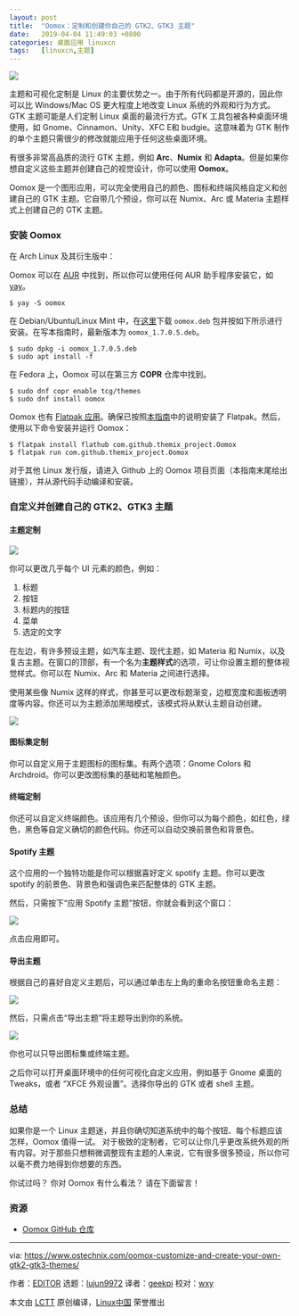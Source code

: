 ```yaml
---
layout: post
title:	"Oomox：定制和创建你自己的 GTK2、GTK3 主题"
date:	2019-04-04 11:49:03 +0800 
categories:	桌面应用 linuxcn 
tags:	[linuxcn,主题]
---
```



![](/Asserts/Images//attachment/album/201904/04/114904fztfzetevsee1asu.png)


主题和可视化定制是 Linux 的主要优势之一。由于所有代码都是开源的，因此你可以比 Windows/Mac OS 更大程度上地改变 Linux 系统的外观和行为方式。GTK 主题可能是人们定制 Linux 桌面的最流行方式。GTK 工具包被各种桌面环境使用，如 Gnome、Cinnamon、Unity、XFC E和 budgie。这意味着为 GTK 制作的单个主题只需很少的修改就能应用于任何这些桌面环境。


有很多非常高品质的流行 GTK 主题，例如 **Arc**、**Numix** 和 **Adapta**。但是如果你想自定义这些主题并创建自己的视觉设计，你可以使用 **Oomox**。


Oomox 是一个图形应用，可以完全使用自己的颜色、图标和终端风格自定义和创建自己的 GTK 主题。它自带几个预设，你可以在 Numix、Arc 或 Materia 主题样式上创建自己的 GTK 主题。


### 安装 Oomox


在 Arch Linux 及其衍生版中：


Oomox 可以在 [AUR](https://aur.archlinux.org/packages/oomox/) 中找到，所以你可以使用任何 AUR 助手程序安装它，如 [yay](https://www.ostechnix.com/yay-found-yet-another-reliable-aur-helper/)。



```
$ yay -S oomox
```

在 Debian/Ubuntu/Linux Mint 中，在[这里](https://github.com/themix-project/oomox/releases)下载 `oomox.deb` 包并按如下所示进行安装。在写本指南时，最新版本为 `oomox_1.7.0.5.deb`。



```
$ sudo dpkg -i oomox_1.7.0.5.deb
$ sudo apt install -f
```

在 Fedora 上，Oomox 可以在第三方 **COPR** 仓库中找到。



```
$ sudo dnf copr enable tcg/themes
$ sudo dnf install oomox
```

Oomox 也有 [Flatpak 应用](https://flathub.org/apps/details/com.github.themix_project.Oomox)。确保已按照[本指南](https://www.ostechnix.com/flatpak-new-framework-desktop-applications-linux/)中的说明安装了 Flatpak。然后，使用以下命令安装并运行 Oomox：



```
$ flatpak install flathub com.github.themix_project.Oomox
$ flatpak run com.github.themix_project.Oomox
```

对于其他 Linux 发行版，请进入 Github 上的 Oomox 项目页面（本指南末尾给出链接），并从源代码手动编译和安装。


### 自定义并创建自己的 GTK2、GTK3 主题


#### 主题定制


![](/Asserts/Images//attachment/album/201904/04/114905zsgsgrresxxbx2rh.png)


你可以更改几乎每个 UI 元素的颜色，例如：


1. 标题
2. 按钮
3. 标题内的按钮
4. 菜单
5. 选定的文字


在左边，有许多预设主题，如汽车主题、现代主题，如 Materia 和 Numix，以及复古主题。在窗口的顶部，有一个名为**主题样式**的选项，可让你设置主题的整体视觉样式。你可以在 Numix、Arc 和 Materia 之间进行选择。


使用某些像 Numix 这样的样式，你甚至可以更改标题渐变，边框宽度和面板透明度等内容。你还可以为主题添加黑暗模式，该模式将从默认主题自动创建。


![](/Asserts/Images//attachment/album/201904/04/114906avfqe3rrompdlayv.png)


#### 图标集定制


你可以自定义用于主题图标的图标集。有两个选项：Gnome Colors 和 Archdroid。你可以更改图标集的基础和笔触颜色。


#### 终端定制


你还可以自定义终端颜色。该应用有几个预设，但你可以为每个颜色，如红色，绿色，黑色等自定义确切的颜色代码。你还可以自动交换前景色和背景色。


#### Spotify 主题


这个应用的一个独特功能是你可以根据喜好定义 spotify 主题。你可以更改 spotify 的前景色、背景色和强调色来匹配整体的 GTK 主题。


然后，只需按下“应用 Spotify 主题”按钮，你就会看到这个窗口：


![](/Asserts/Images//attachment/album/201904/04/114907icrvnwtu202xh0vn.png)


点击应用即可。


#### 导出主题


根据自己的喜好自定义主题后，可以通过单击左上角的重命名按钮重命名主题：


![](/Asserts/Images//attachment/album/201904/04/114908fxxcttmkkczkqc0k.png)


然后，只需点击“导出主题”将主题导出到你的系统。


![](/Asserts/Images//attachment/album/201904/04/114910xpf0m3qdfuucujmf.png)


你也可以只导出图标集或终端主题。


之后你可以打开桌面环境中的任何可视化自定义应用，例如基于 Gnome 桌面的 Tweaks，或者 “XFCE 外观设置”。选择你导出的 GTK 或者 shell 主题。


### 总结


如果你是一个 Linux 主题迷，并且你确切知道系统中的每个按钮、每个标题应该怎样，Oomox 值得一试。 对于极致的定制者，它可以让你几乎更改系统外观的所有内容。对于那些只想稍微调整现有主题的人来说，它有很多很多预设，所以你可以毫不费力地得到你想要的东西。


你试过吗？ 你对 Oomox 有什么看法？ 请在下面留言！


### 资源


* [Oomox GitHub 仓库](https://github.com/themix-project/oomox)




---


via: <https://www.ostechnix.com/oomox-customize-and-create-your-own-gtk2-gtk3-themes/>


作者：[EDITOR](https://www.ostechnix.com/author/editor/) 选题：[lujun9972](https://github.com/lujun9972) 译者：[geekpi](https://github.com/geekpi) 校对：[wxy](https://github.com/wxy)


本文由 [LCTT](https://github.com/LCTT/TranslateProject) 原创编译，[Linux中国](https://linux.cn/) 荣誉推出
